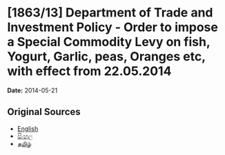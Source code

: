 # [1863/13] Department of Trade and Investment Policy - Order to impose a Special Commodity Levy on fish, Yogurt, Garlic, peas, Oranges etc, with effect from 22.05.2014

**Date:** 2014-05-21

## Original Sources

- [English](https://documents.gov.lk/view/extra-gazettes/2014/5/1863-13_E.pdf)
- [සිංහල](https://documents.gov.lk/view/extra-gazettes/2014/5/1863-13_S.pdf)
- [தமிழ்](https://documents.gov.lk/view/extra-gazettes/2014/5/1863-13_T.pdf)
